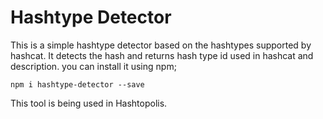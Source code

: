 # Hashtype Detector

This is a simple hashtype detector based on the hashtypes supported by hashcat. It detects the hash and returns hash type id used in hashcat and description.
you can install it using npm;

    npm i hashtype-detector --save

This tool is being used in Hashtopolis.

